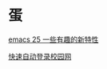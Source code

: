 # 蛋

[emacs 25 一些有趣的新特性](https://github.com/sealday/Egg/issues/2)

[快速自动登录校园网](https://github.com/sealday/Egg/issues/1)

